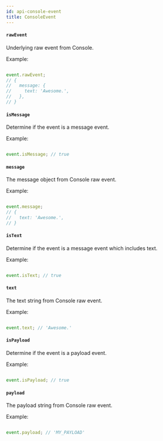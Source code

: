 ```yaml
---
id: api-console-event
title: ConsoleEvent
---
```

#### `rawEvent`

Underlying raw event from Console.

Example:

```js

event.rawEvent;
// {
//   message: {
//     text: 'Awesome.',
//   },
// }

```

#### `isMessage`

Determine if the event is a message event.

Example:

```js

event.isMessage; // true

```

#### `message`

The message object from Console raw event.

Example:

```js

event.message;
// {
//   text: 'Awesome.',
// }

```

#### `isText`

Determine if the event is a message event which includes text.

Example:

```js

event.isText; // true

```

#### `text`

The text string from Console raw event.

Example:

```js

event.text; // 'Awesome.'

```

#### `isPayload`

Determine if the event is a payload event.

Example:

```js

event.isPayload; // true

```

#### `payload`

The payload string from Console raw event.

Example:

```js

event.payload; // 'MY_PAYLOAD'

```
